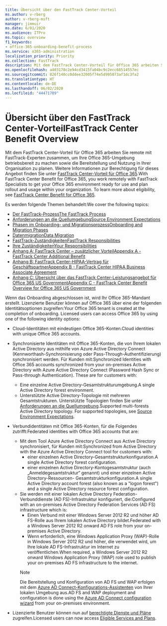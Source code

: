 ```yaml
---
title: Übersicht über den FastTrack Center-Vorteil
ms.author: v-rberg
author: v-rberg-msft
manager: jimmuir
ms.date: 6/01/2020
ms.audience: ITPro
ms.topic: overview
f1_keywords:
- office-365-onboarding-benefit-process
ms.service: o365-administration
localization_priority: Priority
ms.collection: FastTrack
description: Mit dem FastTrack Center-Vorteil für Office 365 arbeiten Sie remote mit FastTrack-Experten zusammen, um Ihre Office 365-Umgebung betriebsbereit zu machen sowie die Bereitstellung und Nutzung in Ihrer Organisation zu planen. Weitere Informationen zur Berechtigung für dieses Angebot finden Sie unter „FastTrack Center-Vorteil für Office 365“.
ms.openlocfilehash: a403178c2e94cd3415fa04bc9c2ecc68514557ec
ms.sourcegitcommit: 826f140cc0ddee32005f74e5d995073af1dc3fa2
ms.translationtype: HT
ms.contentlocale: de-DE
ms.lasthandoff: 06/02/2020
ms.locfileid: "44471709"
---
```

# <a name="fasttrack-center-benefit-overview"></a><span data-ttu-id="cb7c3-104">Übersicht über den FastTrack Center-Vorteil</span><span class="sxs-lookup"><span data-stu-id="cb7c3-104">FastTrack Center Benefit Overview</span></span>

<span data-ttu-id="cb7c3-p102">Mit dem FastTrack Center-Vorteil für Office 365 arbeiten Sie remote mit FastTrack-Experten zusammen, um Ihre Office 365-Umgebung betriebsbereit zu machen sowie die Bereitstellung und Nutzung in Ihrer Organisation zu planen. Weitere Informationen zur Berechtigung für dieses Angebot finden Sie unter [FastTrack Center-Vorteil für Office 365](O365-fasttrack-benefit-for-office-365.md).</span><span class="sxs-lookup"><span data-stu-id="cb7c3-p102">With FastTrack Center Benefit for Office 365, you work remotely with FastTrack Specialists to get your Office 365 environment ready for use and plan rollout and usage within your organization. To learn more about eligibility, see [FastTrack Center Benefit for Office 365](O365-fasttrack-benefit-for-office-365.md).</span></span>
  
<span data-ttu-id="cb7c3-107">Es werden folgende Themen behandelt:</span><span class="sxs-lookup"><span data-stu-id="cb7c3-107">We cover the following topics:</span></span>
- [<span data-ttu-id="cb7c3-108">Der FastTrack-Prozess</span><span class="sxs-lookup"><span data-stu-id="cb7c3-108">The FastTrack Process</span></span>](O365-fasttrack-process.md) 
- [<span data-ttu-id="cb7c3-109">Anforderungen an die Quellumgebung</span><span class="sxs-lookup"><span data-stu-id="cb7c3-109">Source Environment Expectations</span></span>](O365-source-environment-expectations.md)
- [<span data-ttu-id="cb7c3-110">Phasen im Onboarding- und Migrationsprozess</span><span class="sxs-lookup"><span data-stu-id="cb7c3-110">Onboarding and Migration Phases</span></span>](O365-onboarding-and-migration.md)
- [<span data-ttu-id="cb7c3-111">Datenmigration</span><span class="sxs-lookup"><span data-stu-id="cb7c3-111">Data Migration</span></span>](O365-data-migration.md)
- [<span data-ttu-id="cb7c3-112">FastTrack-Zuständigkeiten</span><span class="sxs-lookup"><span data-stu-id="cb7c3-112">FastTrack Responsibilities</span></span>](O365-fasttrack-responsibilities.md)
- [<span data-ttu-id="cb7c3-113">Ihre Zuständigkeiten</span><span class="sxs-lookup"><span data-stu-id="cb7c3-113">Your Responsibilities</span></span>](O365-your-responsibilities.md) 
- [<span data-ttu-id="cb7c3-114">Anhang A: FastTrack Center – zusätzlicher Vorteil</span><span class="sxs-lookup"><span data-stu-id="cb7c3-114">Appendix A - FastTrack Center Additional Benefit</span></span>](O365-fasttrack-additional-benefits.md)
- [<span data-ttu-id="cb7c3-115">Anhang B: FastTrack Center-HIPAA-Vertrag für Geschäftspartner</span><span class="sxs-lookup"><span data-stu-id="cb7c3-115">Appendix B - FastTrack Center HIPAA Business Associate Agreement</span></span>](O365-hipaa-business-associate-agreement.md)
- [<span data-ttu-id="cb7c3-116">Anhang C: Übersicht über das FastTrack Center-Leistungsangebot für Office 365 US Government</span><span class="sxs-lookup"><span data-stu-id="cb7c3-116">Appendix C - FastTrack Center Benefit Overview for Office 365 US Government</span></span>](US-Gov-appendix-overview.md)
    
<span data-ttu-id="cb7c3-p103">Wenn das Onboarding abgeschlossen ist, wird Ihr Office 365-Mandant erstellt. Lizenzierte Benutzer können auf Office 365 über eine der folgenden Identitätsoptionen zugreifen:</span><span class="sxs-lookup"><span data-stu-id="cb7c3-p103">Your Office 365 tenant is created at the completion of onboarding. Licensed users can access Office 365 by using one of the following identity options:</span></span>
- <span data-ttu-id="cb7c3-119">Cloud-Identitäten mit eindeutigen Office 365-Konten.</span><span class="sxs-lookup"><span data-stu-id="cb7c3-119">Cloud identities with unique Office 365 accounts.</span></span>
- <span data-ttu-id="cb7c3-p104">Synchronisierte Identitäten mit Office 365-Konten, die von Ihrem lokalen Active Directory aus mithilfe von Azure Active Directory Connect (Kennworthash-Synchronisierung oder Pass-Through-Authentifizierung) synchronisiert werden. Für Kunden mit:</span><span class="sxs-lookup"><span data-stu-id="cb7c3-p104">Synchronized Identities with Office 365 accounts synchronized from your on-premises Active Directory with Azure Active Directory Connect (Password Hash Sync or Pass-through Authentication). These are for customers with:</span></span>
  - <span data-ttu-id="cb7c3-122">Eine einzelne Active Directory-Gesamtstrukturumgebung.</span><span class="sxs-lookup"><span data-stu-id="cb7c3-122">A single Active Directory forest environment.</span></span>
  - <span data-ttu-id="cb7c3-p105">Unterstützte Active Directory-Topologie mit mehreren Gesamtstrukturen. Unterstützte Topologien finden Sie unter [Anforderungen an die Quellumgebung](O365-source-environment-expectations.md).</span><span class="sxs-lookup"><span data-stu-id="cb7c3-p105">Supported multi-forests Active Directory topology. For supported topologies, see [Source Environment Expectations](O365-source-environment-expectations.md).</span></span>
- <span data-ttu-id="cb7c3-125">Verbundidentitäten mit Office 365-Konten, für die Folgendes zutrifft:</span><span class="sxs-lookup"><span data-stu-id="cb7c3-125">Federated identities with Office 365 accounts that are:</span></span>
  - <span data-ttu-id="cb7c3-126">Mit dem Tool Azure Active Directory Connect aus Active Directory synchronisiert, für Kunden mit:</span><span class="sxs-lookup"><span data-stu-id="cb7c3-126">Synchronized from Active Directory with the Azure Active Directory Connect tool for customers with:</span></span>
      - <span data-ttu-id="cb7c3-127">einer einzelnen Active Directory-Gesamtstrukturkonfiguration.</span><span class="sxs-lookup"><span data-stu-id="cb7c3-127">A single Active Directory forest configuration.</span></span>
      - <span data-ttu-id="cb7c3-128">einer einzelnen Active Directory-Kontogesamtstruktur (auch „Anmeldegesamtstruktur“ genannt) und einer einzelnen Active Directory-Ressourcen- Gesamtstrukturkonfiguration.</span><span class="sxs-lookup"><span data-stu-id="cb7c3-128">A single Active Directory account forest (also known as a "logon forest") and a single Active Directory resource forest configuration.</span></span>
  - <span data-ttu-id="cb7c3-129">Sie werden mit einer lokalen Active Directory Federation-Verbunddienste (AD FS)-Infrastruktur konfiguriert, die:</span><span class="sxs-lookup"><span data-stu-id="cb7c3-129">Configured with an on-premises Active Directory Federation Services (AD FS) infrastructure which is:</span></span>
      - <span data-ttu-id="cb7c3-130">Einen Verbund mit einer Windows Server 2012 R2 und höher AD FS-Rolle aus Ihrem lokalen Active Directory bildet.</span><span class="sxs-lookup"><span data-stu-id="cb7c3-130">Federated with a Windows Server 2012 R2 onward AD FS role from your on-premises Active Directory.</span></span>
      - <span data-ttu-id="cb7c3-131">Wenn erforderlich, eine Windows Application Proxy (WAP)-Rolle in Windows Server 2012 R2 und höher, die verwendet wird, um Ihre lokale AD FS-Infrastruktur im Internet zu veröffentlichen.</span><span class="sxs-lookup"><span data-stu-id="cb7c3-131">When required, a Windows Server 2012 R2 onward Windows Application Proxy (WAP) role used to publish your on-premises AD FS infrastructure to the internet.</span></span>
    > [!NOTE]
    > <span data-ttu-id="cb7c3-132">Die Bereitstellung und Konfiguration von AD FS und WAP erfolgen mit dem [Azure AD Connect-Konfigurations-Assistenten](https://go.microsoft.com/fwlink/?linkid=844794) von Ihrer lokalen Umgebung aus.</span><span class="sxs-lookup"><span data-stu-id="cb7c3-132">AD FS and WAP deployment and configuration is done using the [Azure AD Connect configuration wizard](https://go.microsoft.com/fwlink/?linkid=844794) from your on-premises environment.</span></span> 
  
- <span data-ttu-id="cb7c3-133">Lizenzierte Benutzer können nun auf [berechtigte Dienste und Pläne](M365-eligible-services-and-plans.md) zugreifen.</span><span class="sxs-lookup"><span data-stu-id="cb7c3-133">Licensed users can now access [Eligible Services and Plans](M365-eligible-services-and-plans.md).</span></span>

